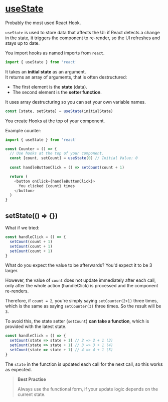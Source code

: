# [useState](https://react.dev/reference/react/useState)

Probably the most used React Hook.

`useState` is used to store data that affects the UI:
if React detects a change in the state,
it triggers the component to re-render,
so the UI refreshes and stays up to date.

You import hooks as named imports from `react`.

```javascript
import { useState } from 'react'
````

It takes an **initial state** as an argument.  
It returns an array of arguments, that is often destructured:

* The first element is the **state** (data).
* The second element is the **setter function**.

It uses array destructuring so you can set your own variable names.

```javascript
const [state, setState] = useState(initialState)
```

You create Hooks at the top of your component.

Example counter:

```javascript
import { useState } from 'react'

const Counter = () => {
  // Use hooks at the top of your component.
  const [count, setCount] = useState(0) // Initial Value: 0
  
  const handleButtonClick = () => setCount(count + 1)

  return (
    <button onClick={handleButtonClick}>
      You clicked {count} times
    </button>
  )
}
```

## setState(() => {})

What if we tried:

```javascript
const handleClick = () => {
  setCount(count + 1)
  setCount(count + 1)
  setCount(count + 1)
}
```

What do you expect the value to be afterwards? You'd expect it to be 3 larger.

However, the value of `count` does not update immediately after each call,
only after the whole action (handleClick) is processed and the component re-renders.

Therefore, if `count = 2`, you're simply saying `setCounter(2+1)` three times,
which is the same as saying `setCounter(3)` three times. So the result will be `3`.

To avoid this, the state setter (`setCount`) **can take a function**, which is provided with the latest state.

```javascript
const handleClick = () => {
  setCount(state => state + 1) // 2 => 2 + 1 (3)
  setCount(state => state + 1) // 3 => 3 + 1 (4)
  setCount(state => state + 1) // 4 => 4 + 1 (5)
}
```

The `state` in the function is updated each call for the next call, so this works as expected.

> **Best Practise**
>
> Always use the functional form, if your update logic depends on the current state.

